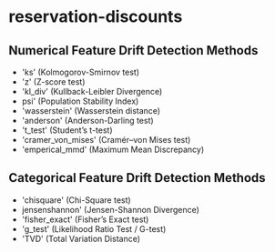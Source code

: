 # reservation-discounts


## Numerical Feature Drift Detection Methods
- 'ks' (Kolmogorov-Smirnov test)
- 'z' (Z-score test)
- 'kl_div' (Kullback-Leibler Divergence)
- psi' (Population Stability Index)
- 'wasserstein' (Wasserstein distance)
- 'anderson' (Anderson-Darling test)
- 't_test' (Student’s t-test)
- 'cramer_von_mises' (Cramér–von Mises test)
- 'emperical_mmd' (Maximum Mean Discrepancy)

## Categorical Feature Drift Detection Methods
- 'chisquare' (Chi-Square test)
- jensenshannon' (Jensen-Shannon Divergence)
- 'fisher_exact' (Fisher’s Exact test)
- 'g_test' (Likelihood Ratio Test / G-test)
- 'TVD' (Total Variation Distance)